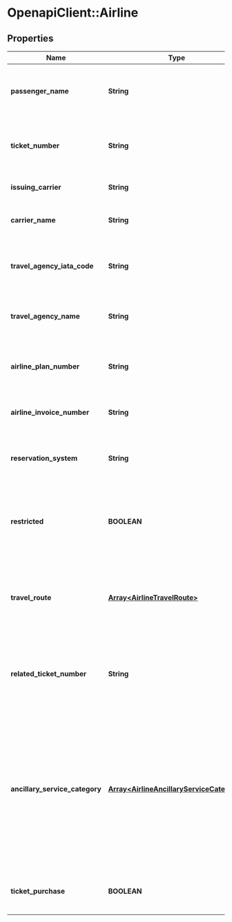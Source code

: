 # OpenapiClient::Airline

## Properties
Name | Type | Description | Notes
------------ | ------------- | ------------- | -------------
**passenger_name** | **String** | The passenger name associated with the transaction | [optional] 
**ticket_number** | **String** | The airline ticket number associated with the transaction | [optional] 
**issuing_carrier** | **String** | The carrier that issued the ticket | [optional] 
**carrier_name** | **String** | The carrier associated with the transaction | [optional] 
**travel_agency_iata_code** | **String** | The IATA code associated with the travel agency | [optional] 
**travel_agency_name** | **String** | The business name of the travel agency | [optional] 
**airline_plan_number** | **String** | The airline plan number associated with the transaction | [optional] 
**airline_invoice_number** | **String** | The invoice number used by the airline | [optional] 
**reservation_system** | **String** | The reservation system used to create the ticket | [optional] 
**restricted** | **BOOLEAN** | Whether or not the transaction is associated with a restricted class fare | [optional] 
**travel_route** | [**Array&lt;AirlineTravelRoute&gt;**](AirlineTravelRoute.md) | Array containing up to 4 items that describe the route associated with the transaction | [optional] 
**related_ticket_number** | **String** | The number of any other tickets associated with the transaction ticket. | [optional] 
**ancillary_service_category** | [**Array&lt;AirlineAncillaryServiceCategory&gt;**](AirlineAncillaryServiceCategory.md) | Identify the purchase of ancillary goods or services with a false value. If this element is not provided, the transaction is assumed to be a purchase of an airline ticket. | [optional] 
**ticket_purchase** | **BOOLEAN** | Identifies if the transaction is a ticket purchase | [optional] 


